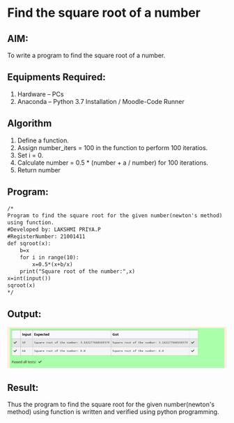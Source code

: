 # Find the square root of a number

## AIM:
To write a program to find the square root of a number.

## Equipments Required:
1. Hardware – PCs
2. Anaconda – Python 3.7 Installation / Moodle-Code Runner

## Algorithm
1. Define a function.
2. Assign number_iters = 100 in the function to perform 100 iteratios.
3. Set i = 0.
4. Calculate  number = 0.5 * (number + a / number) for 100 iterations.
5. Return number

## Program:
~~~
/*
Program to find the square root for the given number(newton's method) using function.
#Developed by: LAKSHMI PRIYA.P
#RegisterNumber: 21001411
def sqroot(x):
    b=x
    for i in range(10):
        x=0.5*(x+b/x)
    print("Square root of the number:",x)
x=int(input())
sqroot(x) 
*/
~~~

## Output:
![gcd of two number](root.PNG)


## Result:
Thus the program to find the square root for the given number(newton's method) using function is written and verified using python programming.
